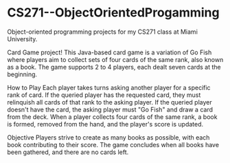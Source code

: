 # CS271--ObjectOrientedProgamming
Object-oriented programming projects for my CS271 class at Miami University.

Card Game project! This Java-based card game is a variation of Go Fish where players aim to collect sets of four cards of the same rank, also known as a book. The game supports 2 to 4 players, each dealt seven cards at the beginning.

How to Play
Each player takes turns asking another player for a specific rank of card.
If the queried player has the requested card, they must relinquish all cards of that rank to the asking player.
If the queried player doesn't have the card, the asking player must "Go Fish" and draw a card from the deck.
When a player collects four cards of the same rank, a book is formed, removed from the hand, and the player's score is updated.

Objective
Players strive to create as many books as possible, with each book contributing to their score. The game concludes when all books have been gathered, and there are no cards left.
